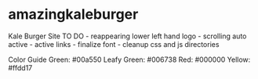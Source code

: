 amazingkaleburger
=================
Kale Burger Site TO DO
    - reappearing lower left hand logo
    - scrolling auto active
    - active links
    - finalize font
    - cleanup css and js directories

Color Guide
    Green: #00a550
    Leafy Green: #006738
    Red: #000000
    Yellow: #ffdd17
